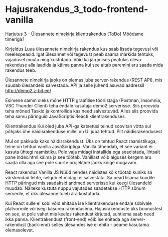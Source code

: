 # Hajusrakendus_3_todo-frontend-vanilla

Harjutus 3 - Ülesannete nimekirja klientrakendus (ToDo)
Mõõdame timeriga?

Kirjeldus
Luua ülesannete nimekirja rakendus kus saab lisada tegevusi või meelespeasid. Igat ülesannet või tegevust peab saama märkida tehtuks, vajadusel muuta ning kustutada. Võid ka järgmises peatükis oleva rakenduse alla laadida ja käima panna kui see aitab paremini aru saada mida rakendus teeb.

Ülesannete nimekirja jaoks on olemas juba server-rakendus (REST API), mis suudab ülesandeid salvestada. API ja selle juhend asuvad aadressil http://demo2.z-bit.ee/

Esimene samm oleks mõne HTTP graafilise tööriistaga (Postman, Insomnia, VSC Thunder Client) teha endale kasutaja demo2 serverisse. Siis proovida teha mõned Taskid ja kontrollida kas need salvestuvad. Alles siis proovida teha samu päringuid JavaScriptis Reacti klientrakenduses.

Klientrakendus
Kui oled juba API-ga katsetusi teinud soovitan võtta sul põhjaks ühe näidisrakenduse millel on UI juba tehtud. Pilt näidisrakendusest

Mul on pakkuda kaks näidisrakendust. Üks on tehtud React raamistikuga, teine on tehtud vanilla JavaScriptiga.
Vanilla tähendab, et see variant ei kasuta ühtegi raamistiku. Pole vaja midagi installida ega seadistada, lihtsalt pane index.html käima ja see töötab. Vanillast võib alguses kergem aru saada olla aga see pole suurte projektide jaoks kõige mugavam.

React rakendus
Vanilla JS
Nüüd nendes näidistes kõik töötab kuniks sa värskendad lehte, selgub et midagi ei salvestata. Sa pead lisama koodile HTTP päringud mis saadaksid andmed serverisse kui keegi ülesandeid muudab. Näiteks kustuta nuppu vajutades saadetakse HTTP sõnum serverile, et üks ülesanne tuleb ära kustutada.

Kui React sulle ei sobi võid ehitada ise klientrakenduse endale sobivale platvormile või isegi käsurea rakendusena. Hajusrakenduste üks boonustest on see, et pole vahet mis keeles rakendust kirjutad, suhtlema saab need ikka panna. Klientrakendust (front-end) võib ise ehitada aga server-rakendust (back-end) selles ülesandes ise ei ehita - peame kasutama olemasolevat.
